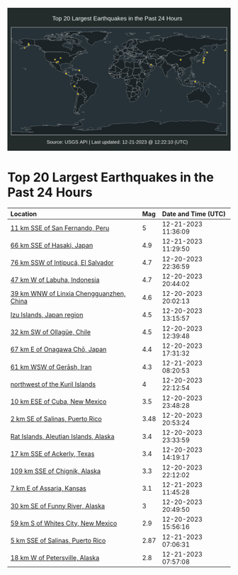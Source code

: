 ![Map](./map.png)

# Top 20 Largest Earthquakes in the Past 24 Hours

| Location | Mag | Date and Time (UTC) |
|:---|:---|:---|
| [11 km SSE of San Fernando, Peru](https://earthquake.usgs.gov/earthquakes/eventpage/us7000lkke) | 5 | 12-21-2023 11:36:09 |
| [66 km SSE of Hasaki, Japan](https://earthquake.usgs.gov/earthquakes/eventpage/us7000lkkc) | 4.9 | 12-21-2023 11:29:50 |
| [76 km SSW of Intipucá, El Salvador](https://earthquake.usgs.gov/earthquakes/eventpage/us7000lkhk) | 4.7 | 12-20-2023 22:36:59 |
| [47 km W of Labuha, Indonesia](https://earthquake.usgs.gov/earthquakes/eventpage/us7000lkgi) | 4.7 | 12-20-2023 20:44:02 |
| [39 km WNW of Linxia Chengguanzhen, China](https://earthquake.usgs.gov/earthquakes/eventpage/us7000lkg8) | 4.6 | 12-20-2023 20:02:13 |
| [Izu Islands, Japan region](https://earthquake.usgs.gov/earthquakes/eventpage/us7000lkcf) | 4.5 | 12-20-2023 13:15:57 |
| [32 km SW of Ollagüe, Chile](https://earthquake.usgs.gov/earthquakes/eventpage/us7000lkbt) | 4.5 | 12-20-2023 12:39:48 |
| [67 km E of Onagawa Chō, Japan](https://earthquake.usgs.gov/earthquakes/eventpage/us7000lkex) | 4.4 | 12-20-2023 17:31:32 |
| [61 km WSW of Gerāsh, Iran](https://earthquake.usgs.gov/earthquakes/eventpage/us7000lkjq) | 4.3 | 12-21-2023 08:20:53 |
| [northwest of the Kuril Islands](https://earthquake.usgs.gov/earthquakes/eventpage/us7000lkhf) | 4 | 12-20-2023 22:12:54 |
| [10 km ESE of Cuba, New Mexico](https://earthquake.usgs.gov/earthquakes/eventpage/us7000lkhu) | 3.5 | 12-20-2023 23:48:28 |
| [2 km SE of Salinas, Puerto Rico](https://earthquake.usgs.gov/earthquakes/eventpage/pr2023354000) | 3.48 | 12-20-2023 20:53:24 |
| [Rat Islands, Aleutian Islands, Alaska](https://earthquake.usgs.gov/earthquakes/eventpage/us7000lkhy) | 3.4 | 12-20-2023 23:33:59 |
| [17 km SSE of Ackerly, Texas](https://earthquake.usgs.gov/earthquakes/eventpage/tx2023ywba) | 3.4 | 12-20-2023 14:19:17 |
| [109 km SSE of Chignik, Alaska](https://earthquake.usgs.gov/earthquakes/eventpage/ak023g9teyx9) | 3.3 | 12-20-2023 22:12:02 |
| [7 km E of Assaria, Kansas](https://earthquake.usgs.gov/earthquakes/eventpage/us7000lkkf) | 3.1 | 12-21-2023 11:45:28 |
| [30 km SE of Funny River, Alaska](https://earthquake.usgs.gov/earthquakes/eventpage/ak023g9sg4tn) | 3 | 12-20-2023 20:49:50 |
| [59 km S of Whites City, New Mexico](https://earthquake.usgs.gov/earthquakes/eventpage/tx2023ywed) | 2.9 | 12-20-2023 15:56:16 |
| [5 km SSE of Salinas, Puerto Rico](https://earthquake.usgs.gov/earthquakes/eventpage/pr71434653) | 2.87 | 12-21-2023 07:06:31 |
| [18 km W of Petersville, Alaska](https://earthquake.usgs.gov/earthquakes/eventpage/ak023gb8agwl) | 2.8 | 12-21-2023 07:57:08 |

